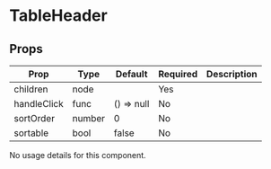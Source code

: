 TableHeader
===========


Props
-----
Prop                  | Type     | Default                   | Required | Description
--------------------- | -------- | ------------------------- | -------- | -----------
children|node||Yes|
handleClick|func|() => null|No|
sortOrder|number|0|No|
sortable|bool|false|No|
No usage details for this component.